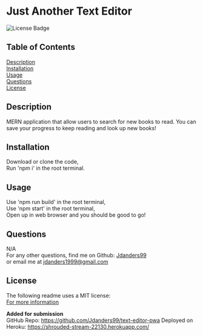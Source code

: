 # Just Another Text Editor
![License Badge](https://img.shields.io/badge/license-MIT-orange)
  
## Table of Contents
[Description](#description)  
[Installation](#installation)  
[Usage](#usage)   
[Questions](#questions)  
[License](#license)  

## Description
MERN application that allow users to search for new books to read. You can save your progress to keep reading and look up new books!

## Installation
Download or clone the code,  
Run 'npm i' in the root terminal.

## Usage
Use 'npm run build' in the root terminal,  
Use 'npm start' in the root terminal,  
Open up in web browser and you should be good to go!

## Questions
N/A  
For any other questions, find me on Github: [Jdanders99](https://github.com/Jdanders99)  
or email me at [jdanders1999@gmail.com](mailto:jdanders1999@gmail.com)

## License
The following readme uses a MIT license:  
[For more information](https://choosealicense.com/licenses/mit/)  

**Added for submission**  
GitHub Repo: https://github.com/Jdanders99/text-editor-pwa
Deployed on Heroku: https://shrouded-stream-22130.herokuapp.com/